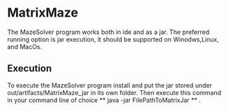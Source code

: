 # MatrixMaze
The MazeSolver program works both in ide and as a jar. The preferred running option is jar execution, it should be supported on Winodws,Linux, and MacOs.

## Execution
To execute the MazeSolver program install and put the jar stored under out/artifacts/MatrixMaze_jar in its own folder. 
Then execute this command in your command line of choice ** java -jar FilePathToMatrixJar ** .

